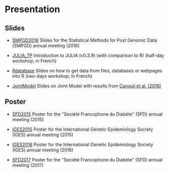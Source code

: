 Presentation
============

## Slides

* [SMPGD2016](https://github.com/mcanouil/PRESENTATION/tree/master/SMPGD2016) Slides for the Statistical Methods for Post Genomic Data (SMPGD) annual meeting (2016)

* [JULIA_TP](https://github.com/mcanouil/PRESENTATION/tree/master/julia_tp) Introduction to JULIA (v0.3.9) (with comparison to R) (half-day workshop; in French)

* [Rdatabase](https://github.com/mcanouil/rdatabase/tree/master/) Slides on how to get data from files, databases or webpages into R (two-days workshop; in French)

* [JointModel](https://github.com/mcanouil/joint_model/tree/master/) Slides on Joint Model with results from [Canouil et al. (2018)](https://doi.org/10.3389/fgene.2018.00210)


## Poster

* [SFD2015](https://github.com/mcanouil/PRESENTATION/tree/master/SFD2015) Poster for the "Société Francophone du Diabète" (SFD) annual meeting (2015)

* [IGES2015](https://github.com/mcanouil/PRESENTATION/tree/master/IGES2015) Poster for the International Genetic Epidemiology Society (IGES) annual meeting (2015)

* [IGES2016](https://github.com/mcanouil/PRESENTATION/tree/master/IGES2016) Poster for the International Genetic Epidemiology Society (IGES) annual meeting (2016)

* [SFD2017](https://github.com/mcanouil/PRESENTATION/tree/master/SFD2017) Poster for the "Société Francophone du Diabète" (SFD) annual meeting (2017)
